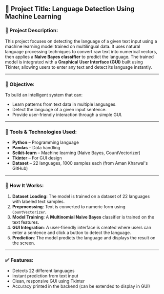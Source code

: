 ## 🧠 Project Title: Language Detection Using Machine Learning

### 📌 Project Description:

This project focuses on detecting the language of a given text input using a machine learning model trained on multilingual data. It uses natural language processing techniques to convert raw text into numerical vectors, then applies a **Naive Bayes classifier** to predict the language. The trained model is integrated with a **Graphical User Interface (GUI)** built using Tkinter, allowing users to enter any text and detect its language instantly.

---

### 🎯 Objective:

To build an intelligent system that can:

* Learn patterns from text data in multiple languages.
* Detect the language of a given input sentence.
* Provide user-friendly interaction through a simple GUI.

---

### 🧰 Tools & Technologies Used:

* **Python** – Programming language
* **Pandas** – Data handling
* **Scikit-learn** – Machine learning (Naive Bayes, CountVectorizer)
* **Tkinter** – For GUI design
* **Dataset** – 22 languages, 1000 samples each (from Aman Kharwal's GitHub)

---

### 🧪 How It Works:

1. **Dataset Loading**: The model is trained on a dataset of 22 languages with labeled text samples.
2. **Preprocessing**: Text is converted to numeric form using `CountVectorizer`.
3. **Model Training**: A **Multinomial Naive Bayes** classifier is trained on the text features.
4. **GUI Integration**: A user-friendly interface is created where users can enter a sentence and click a button to detect the language.
5. **Prediction**: The model predicts the language and displays the result on the screen.

---

### ✅ Features:

* Detects 22 different languages
* Instant prediction from text input
* Clean, responsive GUI using Tkinter
* Accuracy printed in the backend (can be extended to display in GUI)


